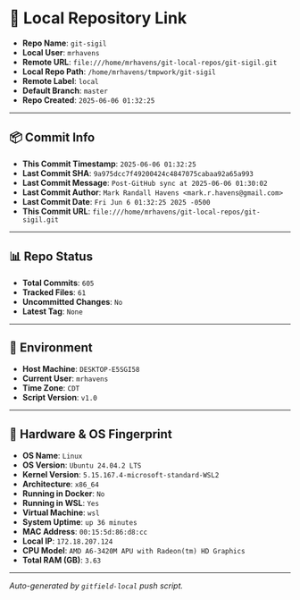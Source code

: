 # 🔗 Local Repository Link

- **Repo Name**: `git-sigil`
- **Local User**: `mrhavens`
- **Remote URL**: `file:///home/mrhavens/git-local-repos/git-sigil.git`
- **Local Repo Path**: `/home/mrhavens/tmpwork/git-sigil`
- **Remote Label**: `local`
- **Default Branch**: `master`
- **Repo Created**: `2025-06-06 01:32:25`

---

## 📦 Commit Info

- **This Commit Timestamp**: `2025-06-06 01:32:25`
- **Last Commit SHA**: `9a975dcc7f49200424c4847075cabaa92a65a993`
- **Last Commit Message**: `Post-GitHub sync at 2025-06-06 01:30:02`
- **Last Commit Author**: `Mark Randall Havens <mark.r.havens@gmail.com>`
- **Last Commit Date**: `Fri Jun 6 01:32:25 2025 -0500`
- **This Commit URL**: `file:///home/mrhavens/git-local-repos/git-sigil.git`

---

## 📊 Repo Status

- **Total Commits**: `605`
- **Tracked Files**: `61`
- **Uncommitted Changes**: `No`
- **Latest Tag**: `None`

---

## 🧭 Environment

- **Host Machine**: `DESKTOP-E5SGI58`
- **Current User**: `mrhavens`
- **Time Zone**: `CDT`
- **Script Version**: `v1.0`

---

## 🧬 Hardware & OS Fingerprint

- **OS Name**: `Linux`
- **OS Version**: `Ubuntu 24.04.2 LTS`
- **Kernel Version**: `5.15.167.4-microsoft-standard-WSL2`
- **Architecture**: `x86_64`
- **Running in Docker**: `No`
- **Running in WSL**: `Yes`
- **Virtual Machine**: `wsl`
- **System Uptime**: `up 36 minutes`
- **MAC Address**: `00:15:5d:86:d8:cc`
- **Local IP**: `172.18.207.124`
- **CPU Model**: `AMD A6-3420M APU with Radeon(tm) HD Graphics`
- **Total RAM (GB)**: `3.63`

---

_Auto-generated by `gitfield-local` push script._

